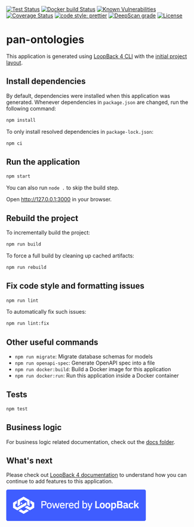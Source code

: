[![Test Status](https://github.com/ExPaNDS-eu/pan-ontologies-api/actions/workflows/node.js.yml/badge.svg?branch=main)](https://github.com/ExPaNDS-eu/pan-ontologies-api/actions)
[![Docker build Status](https://github.com/ExPaNDS-eu/pan-ontologies-api/actions/workflows/docker-image.yml/badge.svg?branch=main)](https://github.com/ExPaNDS-eu/pan-ontologies-api/actions)
[![Known Vulnerabilities](https://snyk.io/test/github/ExPaNDS-eu/pan-ontologies-api/badge.svg)](https://snyk.io/test/github/ExPaNDS-eu/pan-ontologies-api)
[![Coverage Status](https://coveralls.io/repos/github/ExPaNDS-eu/pan-ontologies-api/badge.svg?branch=main)](https://coveralls.io/github/ExPaNDS-eu/pan-ontologies-api?branch=main)
[![code style: prettier](https://img.shields.io/badge/code_style-prettier-ff69b4.svg?style=flat-square)](https://github.com/prettier/prettier)
[![DeepScan grade](https://deepscan.io/api/teams/16757/projects/20076/branches/534946/badge/grade.svg)](https://deepscan.io/dashboard#view=project&tid=16757&pid=20076&bid=534946)
[![License](https://img.shields.io/badge/License-BSD_2--Clause-orange.svg)](https://opensource.org/licenses/BSD-2-Clause)

# pan-ontologies

This application is generated using [LoopBack 4 CLI](https://loopback.io/doc/en/lb4/Command-line-interface.html) with the
[initial project layout](https://loopback.io/doc/en/lb4/Loopback-application-layout.html).

## Install dependencies

By default, dependencies were installed when this application was generated.
Whenever dependencies in `package.json` are changed, run the following command:

```sh
npm install
```

To only install resolved dependencies in `package-lock.json`:

```sh
npm ci
```

## Run the application

```sh
npm start
```

You can also run `node .` to skip the build step.

Open http://127.0.0.1:3000 in your browser.

## Rebuild the project

To incrementally build the project:

```sh
npm run build
```

To force a full build by cleaning up cached artifacts:

```sh
npm run rebuild
```

## Fix code style and formatting issues

```sh
npm run lint
```

To automatically fix such issues:

```sh
npm run lint:fix
```

## Other useful commands

- `npm run migrate`: Migrate database schemas for models
- `npm run openapi-spec`: Generate OpenAPI spec into a file
- `npm run docker:build`: Build a Docker image for this application
- `npm run docker:run`: Run this application inside a Docker container

## Tests

```sh
npm test
```

## Business logic

For business logic related documentation, check out the [docs folder](docs/).

## What's next

Please check out [LoopBack 4 documentation](https://loopback.io/doc/en/lb4/) to
understand how you can continue to add features to this application.

[![LoopBack](https://github.com/loopbackio/loopback-next/raw/master/docs/site/imgs/branding/Powered-by-LoopBack-Badge-(blue)-@2x.png)](http://loopback.io/)
